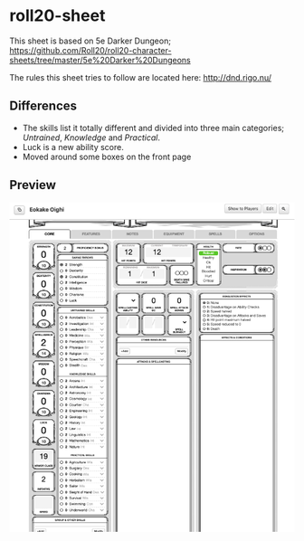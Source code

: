 # roll20-sheet

This sheet is based on 5e Darker Dungeon; https://github.com/Roll20/roll20-character-sheets/tree/master/5e%20Darker%20Dungeons

The rules this sheet tries to follow are located here: http://dnd.rigo.nu/

## Differences
- The skills list it totally different and divided into three main categories; *Untrained*, *Knowledge* and *Practical*.
- Luck is a new ability score.
- Moved around some boxes on the front page


## Preview
![preview](sheet.png)

